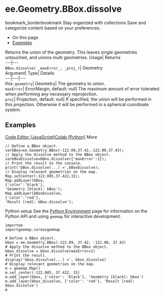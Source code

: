  
#  ee.Geometry.BBox.dissolve 
bookmark_borderbookmark Stay organized with collections  Save and categorize content based on your preferences.
  * On this page
  * [Examples](https://developers.google.com/earth-engine/apidocs/ee-geometry-bbox-dissolve#examples)


Returns the union of the geometry. This leaves single geometries untouched, and unions multi geometries. 
Usage| Returns  
---|---  
`BBox.dissolve( _maxError_, _proj_)`| Geometry  
Argument| Type| Details  
---|---|---  
this: `geometry`| Geometry| The geometry to union.  
`maxError`| ErrorMargin, default: null| The maximum amount of error tolerated when performing any necessary reprojection.  
`proj`| Projection, default: null| If specified, the union will be performed in this projection. Otherwise it will be performed in a spherical coordinate system.  
## Examples
[Code Editor (JavaScript)](https://developers.google.com/earth-engine/apidocs/ee-geometry-bbox-dissolve#code-editor-javascript-sample)[Colab (Python)](https://developers.google.com/earth-engine/apidocs/ee-geometry-bbox-dissolve#colab-python-sample) More
```
// Define a BBox object.
varbBox=ee.Geometry.BBox(-122.09,37.42,-122.08,37.43);
// Apply the dissolve method to the BBox object.
varbBoxDissolve=bBox.dissolve({'maxError':1});
// Print the result to the console.
print('bBox.dissolve(...) =',bBoxDissolve);
// Display relevant geometries on the map.
Map.setCenter(-122.085,37.422,15);
Map.addLayer(bBox,
{'color':'black'},
'Geometry [black]: bBox');
Map.addLayer(bBoxDissolve,
{'color':'red'},
'Result [red]: bBox.dissolve');
```
Python setup
See the [ Python Environment](https://developers.google.com/earth-engine/guides/python_install) page for information on the Python API and using `geemap` for interactive development.
```
importee
importgeemap.coreasgeemap
```
```
# Define a BBox object.
bbox = ee.Geometry.BBox(-122.09, 37.42, -122.08, 37.43)
# Apply the dissolve method to the BBox object.
bbox_dissolve = bbox.dissolve(maxError=1)
# Print the result.
display('bbox.dissolve(...) =', bbox_dissolve)
# Display relevant geometries on the map.
m = geemap.Map()
m.set_center(-122.085, 37.422, 15)
m.add_layer(bbox, {'color': 'black'}, 'Geometry [black]: bbox')
m.add_layer(bbox_dissolve, {'color': 'red'}, 'Result [red]: bbox.dissolve')
m
```

